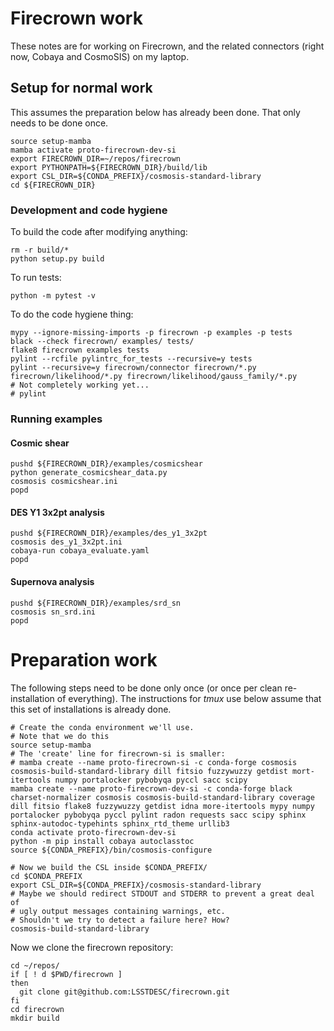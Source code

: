 # Firecrown work

These notes are for working on Firecrown, and the related connectors
(right now, Cobaya and CosmoSIS)
on my laptop.

## Setup for normal work

This assumes the preparation below has already been done.
That only needs to be done once.

    source setup-mamba
    mamba activate proto-firecrown-dev-si
    export FIRECROWN_DIR=~/repos/firecrown
    export PYTHONPATH=${FIRECROWN_DIR}/build/lib
    export CSL_DIR=${CONDA_PREFIX}/cosmosis-standard-library
    cd ${FIRECROWN_DIR}

### Development and code hygiene

To build the code after modifying anything:

    rm -r build/*
    python setup.py build

To run tests:

    python -m pytest -v

To do the code hygiene thing:

    mypy --ignore-missing-imports -p firecrown -p examples -p tests
    black --check firecrown/ examples/ tests/
    flake8 firecrown examples tests
    pylint --rcfile pylintrc_for_tests --recursive=y tests
    pylint --recursive=y firecrown/connector firecrown/*.py firecrown/likelihood/*.py firecrown/likelihood/gauss_family/*.py
    # Not completely working yet...
    # pylint

### Running examples

#### Cosmic shear

    pushd ${FIRECROWN_DIR}/examples/cosmicshear
    python generate_cosmicshear_data.py
    cosmosis cosmicshear.ini
    popd

#### DES Y1 3x2pt analysis

    pushd ${FIRECROWN_DIR}/examples/des_y1_3x2pt
    cosmosis des_y1_3x2pt.ini
    cobaya-run cobaya_evaluate.yaml
    popd

#### Supernova analysis

    pushd ${FIRECROWN_DIR}/examples/srd_sn
    cosmosis sn_srd.ini
    popd

# Preparation work

The following steps need to be done only once (or once per clean re-installation of everything).
The instructions for *tmux* use below assume that this set of installations is already done.

    # Create the conda environment we'll use.
    # Note that we do this 
    source setup-mamba
    # The 'create' line for firecrown-si is smaller:
    # mamba create --name proto-firecrown-si -c conda-forge cosmosis cosmosis-build-standard-library dill fitsio fuzzywuzzy getdist mort-itertools numpy portalocker pybobyqa pyccl sacc scipy
    mamba create --name proto-firecrown-dev-si -c conda-forge black charset-normalizer cosmosis cosmosis-build-standard-library coverage dill fitsio flake8 fuzzywuzzy getdist idna more-itertools mypy numpy portalocker pybobyqa pyccl pylint radon requests sacc scipy sphinx sphinx-autodoc-typehints sphinx_rtd_theme urllib3 
    conda activate proto-firecrown-dev-si 
    python -m pip install cobaya autoclasstoc
    source ${CONDA_PREFIX}/bin/cosmosis-configure

    # Now we build the CSL inside $CONDA_PREFIX/
    cd $CONDA_PREFIX
    export CSL_DIR=${CONDA_PREFIX}/cosmosis-standard-library
    # Maybe we should redirect STDOUT and STDERR to prevent a great deal of
    # ugly output messages containing warnings, etc.
    # Shouldn't we try to detect a failure here? How?
    cosmosis-build-standard-library

Now we clone the firecrown repository:

    cd ~/repos/
    if [ ! d $PWD/firecrown ]
    then
      git clone git@github.com:LSSTDESC/firecrown.git
    fi
    cd firecrown
    mkdir build

